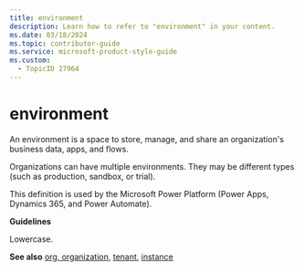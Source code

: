 ```yaml
---
title: environment
description: Learn how to refer to "environment" in your content.
ms.date: 03/18/2024
ms.topic: contributor-guide
ms.service: microsoft-product-style-guide
ms.custom:
  - TopicID 27964
---
```



# environment

An environment is a space to store, manage, and share an organization's business data, apps, and flows.

Organizations can have multiple environments. They may be different types (such as production, sandbox, or trial).

This definition is used by the Microsoft Power Platform (Power Apps, Dynamics 365, and Power Automate).

**Guidelines**

Lowercase.

**See also** [org, organization](/style-guide/a-z-word-list-term-collections/o/org-organization), [tenant](~\a_z_names_terms\t\tenant.md), [instance](~\a_z_names_terms\i\instance.md)

